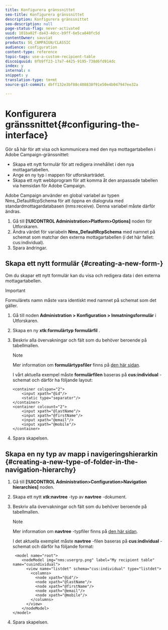 ```yaml
---
title: Konfigurera gränssnittet
seo-title: Konfigurera gränssnittet
description: Konfigurera gränssnittet
seo-description: null
page-status-flag: never-activated
uuid: 101ba02f-da43-4dcc-b9ff-6e5ca848fc5d
contentOwner: sauviat
products: SG_CAMPAIGN/CLASSIC
audience: configuration
content-type: reference
topic-tags: use-a-custom-recipient-table
discoiquuid: 8fb9ff23-17a7-4425-9195-738d6fd914dc
index: y
internal: n
snippet: y
translation-type: tm+mt
source-git-commit: dbff132e3bf88c408838f91e50e4b047947ee32a

---
```



# Konfigurera gränssnittet{#configuring-the-interface}

Gör så här för att visa och kommunicera med den nya mottagartabellen i Adobe Campaign-gränssnittet:

* Skapa ett nytt formulär för att redigera innehållet i den nya mottagartabellen.
* Ange en ny typ i mappen för utforskarträdet.
* Skapa ett nytt webbprogram för att komma åt den anpassade tabellen via hemsidan för Adobe Campaign.

Adobe Campaign använder en global variabel av typen Nms_DefaultRcpSchema för att öppna en dialogruta med standardmottagardatabasen (nms:receive). Denna variabel måste därför ändras.

1. Gå till **[!UICONTROL Administration>Platform>Options]** noden för Utforskaren.
1. Ändra värdet för variabeln **Nms_DefaultRcpSchema** med namnet på schemat som matchar den externa mottagartabellen (i det här fallet: cus:individual).
1. Spara ändringar.

## Skapa ett nytt formulär {#creating-a-new-form-}

Om du skapar ett nytt formulär kan du visa och redigera data i den externa mottagartabellen.

>[!IMPORTANT]
>
>Formulärets namn måste vara identiskt med namnet på schemat som det gäller.

1. Gå till noden **Administration > Konfiguration > Inmatningsformulär** i Utforskaren.
1. Skapa en ny **xtk:formulärtyp** **formulärfil** .
1. Beskriv alla övervakningar och fält som du behöver beroende på tabellmallen.

   >[!NOTE]
   >
   >Mer information om **formulärtypsfiler** finns på [den här sidan](../../configuration/using/identifying-a-form.md).

   I vårt aktuella exempel måste **formulärfilen** baseras på **cus:individual** -schemat och därför ha följande layout:

   ```
   <container colspan="2">
       <input xpath="@id"/>
       <static type="separator"/>
   </container>
   <container colcount="2">
       <input xpath="@lastName"/>
       <input xpath="@firstName"/>
       <input xpath="@email"/>
       <input xpath="@mobile"/>
   </container> 
   ```

1. Spara skapelsen.

## Skapa en ny typ av mapp i navigeringshierarkin {#creating-a-new-type-of-folder-in-the-navigation-hierarchy}

1. Gå till **[!UICONTROL Administration>Configuration>Navigation hierarchies]** noden.
1. Skapa ett nytt **xtk:navtree** -typ av **navtree** -dokument.
1. Beskriv alla övervakningar och fält som du behöver beroende på tabellmallen.

   >[!NOTE]
   >
   >Mer information om **navtree** -typfiler finns på [den här sidan](../../configuration/using/about-navigation-hierarchy.md).

   I det aktuella exemplet måste **navtree** -filen baseras på **cus:individual** -schemat och därför ha följande format:

   ```
    <model name="root">
       <nodeModel img="nms:usergrp.png" label="My recipient table" name="cusindividual">
         <view name="listdet" schema="cus:individual" type="listdet">
           <columns>
             <node xpath="@id"/>
             <node xpath="@lastName"/>
             <node xpath="@firstName"/>
             <node xpath="@email"/>
             <node xpath="@mobile"/>
           </columns>
         </view>
       </nodeModel>
   </model>
   ```

1. Spara skapelsen.

